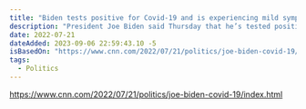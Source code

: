 ```yaml
---
title: "Biden tests positive for Covid-19 and is experiencing mild symptoms"
description: "President Joe Biden said Thursday that he’s tested positive for Covid-19 but will continue to work while in isolation at the White House despite his mild symptoms."
date: 2022-07-21
dateAdded: 2023-09-06 22:59:43.10 -5
isBasedOn: "https://www.cnn.com/2022/07/21/politics/joe-biden-covid-19/index.html"
tags:
  - Politics
---
```


https://www.cnn.com/2022/07/21/politics/joe-biden-covid-19/index.html
